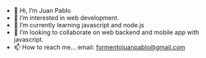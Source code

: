 - 👋 Hi, I’m Juan Pablo
- 👀 I’m interested in web development.
- 🌱 I’m currently learning javascript and node.js
- 💞️ I’m looking to collaborate on web backend and mobile app with javascript.
- 📫 How to reach me...
  email: formentojuanpablo@gmail.com
          

<!---
karutan94/karutan94 is a ✨ special ✨ repository because its `README.md` (this file) appears on your GitHub profile.
You can click the Preview link to take a look at your changes.
--->
